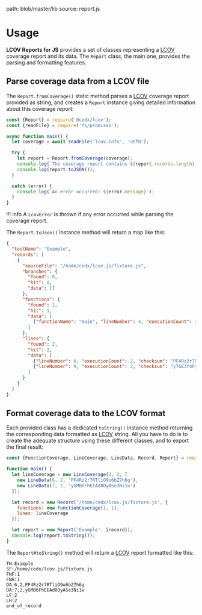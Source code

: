path: blob/master/lib
source: report.js

# Usage
**LCOV Reports for JS** provides a set of classes representing a [LCOV](http://ltp.sourceforge.net/coverage/lcov.php) coverage report and its data.
The `Report` class, the main one, provides the parsing and formatting features.

## Parse coverage data from a LCOV file
The `Report.fromCoverage()` static method parses a [LCOV](http://ltp.sourceforge.net/coverage/lcov.php) coverage report provided as string, and creates a `Report` instance giving detailed information about this coverage report:

```js
const {Report} = require('@cedx/lcov');
const {readFile} = require('fs/promises');

async function main() {
  let coverage = await readFile('lcov.info', 'utf8');

  try {
    let report = Report.fromCoverage(coverage);  
    console.log(`The coverage report contains ${report.records.length} records:`);
    console.log(report.toJSON());
  }

  catch (error) {
    console.log(`An error occurred: ${error.message}`);
  }
}
```

!!! info
    A `LcovError` is thrown if any error occurred while parsing the coverage report.

The `Report.toJson()` instance method will return a map like this:

```json
{
  "testName": "Example",
  "records": [
    {
      "sourceFile": "/home/cedx/lcov.js/fixture.js",
      "branches": {
        "found": 0,
        "hit": 0,
        "data": []
      },
      "functions": {
        "found": 1,
        "hit": 1,
        "data": [
          {"functionName": "main", "lineNumber": 4, "executionCount": 2}
        ]
      },
      "lines": {
        "found": 2,
        "hit": 2,
        "data": [
          {"lineNumber": 6, "executionCount": 2, "checksum": "PF4Rz2r7RTliO9u6bZ7h6g"},
          {"lineNumber": 9, "executionCount": 2, "checksum": "y7GE3Y4FyXCeXcrtqgSVzw"}
        ]
      }
    }
  ]
}
```

## Format coverage data to the LCOV format
Each provided class has a dedicated `toString()` instance method returning the corresponding data formatted as [LCOV](http://ltp.sourceforge.net/coverage/lcov.php) string.
All you have to do is to create the adequate structure using these different classes, and to export the final result:

```js
const {FunctionCoverage, LineCoverage, LineData, Record, Report} = require('@cedx/lcov');

function main() {
  let lineCoverage = new LineCoverage(2, 2, [
    new LineData(6, 2, 'PF4Rz2r7RTliO9u6bZ7h6g'),
    new LineData(7, 2, 'yGMB6FhEEAd8OyASe3Ni1w')
  ]);

  let record = new Record('/home/cedx/lcov.js/fixture.js', {
    functions: new FunctionCoverage(1, 1),
    lines: lineCoverage
  });

  let report = new Report('Example', [record]);
  console.log(report.toString());
}
```

The `Report#toString()` method will return a [LCOV](http://ltp.sourceforge.net/coverage/lcov.php) report formatted like this:

```
TN:Example
SF:/home/cedx/lcov.js/fixture.js
FNF:1
FNH:1
DA:6,2,PF4Rz2r7RTliO9u6bZ7h6g
DA:7,2,yGMB6FhEEAd8OyASe3Ni1w
LF:2
LH:2
end_of_record
```
